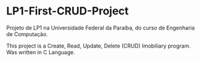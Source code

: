 # LP1-First-CRUD-Project
Projeto de LP1 na Universidade Federal da Paraíba, do curso de Engenharia de Computação.

This project is a Create, Read, Update, Delete (CRUD) Imobiliary program.
Was written in C Language.
